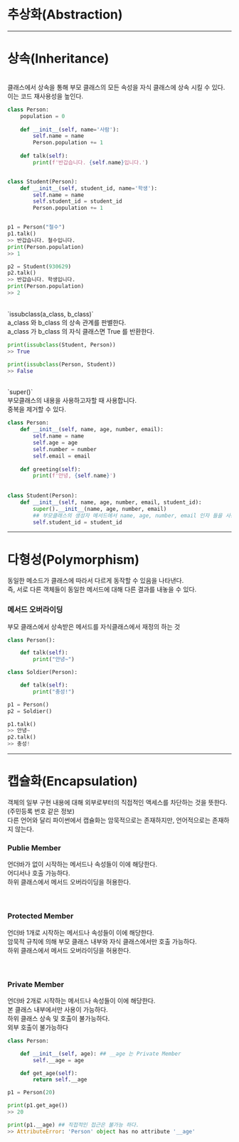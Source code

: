 # 추상화(Abstraction)



---
# 상속(Inheritance)
<br>
클래스에서 상속을 통해 부모 클래스의 모든 속성을 자식 클래스에 상속 시킬 수 있다. 이는 코드 재사용성을 높인다.

```python
class Person:
    population = 0
    
    def __init__(self, name='사람'):
        self.name = name
        Person.population += 1
        
    def talk(self):
        print(f'반갑습니다. {self.name}입니다.')


class Student(Person):
    def __init__(self, student_id, name='학생'):
        self.name = name
        self.student_id = student_id  
        Person.population += 1


p1 = Person("철수")
p1.talk()
>> 반갑습니다. 철수입니다.
print(Person.population)
>> 1

p2 = Student(930629)
p2.talk()
>> 반갑습니다. 학생입니다.
print(Person.population)
>> 2
```
<br>
`issubclass(a_class, b_class)`<br>
a_class 와 b_class 의 상속 관계를 판별한다.<br>
a_class 가 b_class 의 자식 클래스면 True 를 반환한다.

```python
print(issubclass(Student, Person))
>> True

print(issubclass(Person, Student))
>> False
```
<br>
`super()`<br>
부모클래스의 내용을 사용하고자할 때 사용합니다.<br>
중복을 제거할 수 있다.<br>

```python
class Person:
    def __init__(self, name, age, number, email):
        self.name = name
        self.age = age
        self.number = number
        self.email = email 
        
    def greeting(self):
        print(f'안녕, {self.name}')
      
    
class Student(Person):
    def __init__(self, name, age, number, email, student_id):
        super().__init__(name, age, number, email)
        ## 부모클래스의 생성자 메서드에서 name, age, number, email 인자 들을 사용하겠다는 뜻!
        self.student_id = student_id
```
---
# 다형성(Polymorphism)
동일한 메소드가 클래스에 따라서 다르게 동작할 수 있음을 나타낸다.<br>
즉, 서로 다른 객체들이 동일한 메서드에 대해 다른 결과를 내놓을 수 있다.<br>

### 메서드 오버라이딩
부모 클래스에서 상속받은 메서드를 자식클래스에서 재정의 하는 것

```python
class Person():

    def talk(self):
        print("안녕~")

class Soldier(Person):

    def talk(self):
        print("충성!")

p1 = Person()
p2 = Soldier()

p1.talk()
>> 안녕~
p2.talk()
>> 충성!
```
---
# 캡슐화(Encapsulation)
객체의 일부 구현 내용에 대해 외부로부터의 직접적인 액세스를 차단하는 것을 뜻한다. (주민등록 번호 같은 정보)<br>
다른 언어와 달리 파이썬에서 캡슐화는 암묵적으로는 존재하지만, 언어적으로는 존재하지 않는다.

### Publie Member
언더바가 없이 시작하는 메서드나 속성들이 이에 해당한다.<br>
어디서나 호출 가능하다.<br>
하위 클래스에서 메서드 오버라이딩을 허용한다.<br>
<br>
<br>

### Protected Member
언더바 1개로 시작하는 메서드나 속성들이 이에 해당한다.<br>
암묵적 규칙에 의해 부모 클래스 내부와 자식 클래스에서만 호출 가능하다.<br>
하위 클래스에서 메서드 오버라이딩을 허용한다.<br>
<br>
<br>

### Private Member
언더바 2개로 시작하는 메서드나 속성들이 이에 해당한다.<br>
본 클래스 내부에서만 사용이 가능하다.<br>
하위 클래스 상속 및 호출이 불가능하다.<br>
외부 호출이 불가능하다<br>

```python
class Person:

    def __init__(self, age): ## __age 는 Private Member
        self.__age = age

    def get_age(self):
        return self.__age

p1 = Person(20)

print(p1.get_age())
>> 20

print(p1.__age) ## 직접적인 접근은 불가능 하다.
>> AttributeError: 'Person' object has no attribute '__age'

```
